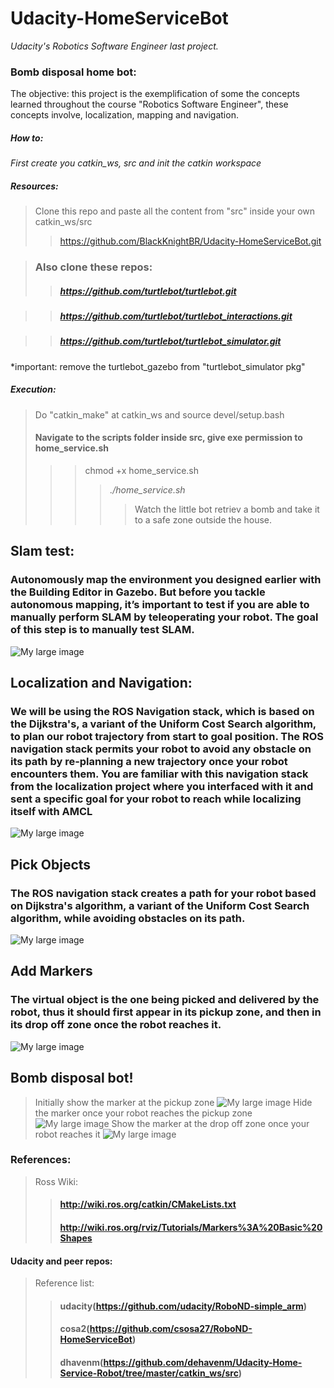 # Udacity-HomeServiceBot
*Udacity's Robotics Software Engineer last project.*

### Bomb disposal home bot:

The objective: this project is the exemplification of some the concepts learned throughout the course "Robotics Software Engineer", these concepts involve, localization, mapping and navigation.

##### How to:
  *First create you catkin_ws, src and init the catkin workspace*
  
  ##### Resources:
  > Clone this repo and paste all the content from "src" inside your own catkin_ws/src
  >> https://github.com/BlackKnightBR/Udacity-HomeServiceBot.git
  
  > ### Also clone these repos:
  >> ##### https://github.com/turtlebot/turtlebot.git

 >> ##### https://github.com/turtlebot/turtlebot_interactions.git 

 >> ##### https://github.com/turtlebot/turtlebot_simulator.git
 
 *important: remove the turtlebot_gazebo from "turtlebot_simulator pkg"
 
##### Execution:
 > Do "catkin_make" at catkin_ws and source devel/setup.bash
 > #### Navigate to the scripts folder inside src, give exe permission to home_service.sh
 >>> chmod +x home_service.sh
 >>>> *./home_service.sh*
 >>>>> Watch the little bot retriev a bomb and take it to a safe zone outside the house.

## Slam test:

### Autonomously map the environment you designed earlier with the Building Editor in Gazebo. But before you tackle autonomous mapping, it’s important to test if you are able to manually perform SLAM by teleoperating your robot. The goal of this step is to manually test SLAM.

![My large image](_images/testSlam.png)

## Localization and Navigation:

### We will be using the ROS Navigation stack, which is based on the Dijkstra's, a variant of the Uniform Cost Search algorithm, to plan our robot trajectory from start to goal position. The ROS navigation stack permits your robot to avoid any obstacle on its path by re-planning a new trajectory once your robot encounters them. You are familiar with this navigation stack from the localization project where you interfaced with it and sent a specific goal for your robot to reach while localizing itself with AMCL

![My large image](_images/Navigation.png)

## Pick Objects

###  The ROS navigation stack creates a path for your robot based on Dijkstra's algorithm, a variant of the Uniform Cost Search algorithm, while avoiding obstacles on its path.

![My large image](_images/pickObjects.png)

## Add Markers

### The virtual object is the one being picked and delivered by the robot, thus it should first appear in its pickup zone, and then in its drop off zone once the robot reaches it.

![My large image](_images/addMarkers.png)

## Bomb disposal bot!
> Initially show the marker at the pickup zone
![My large image](_images/homeService.png)
> Hide the marker once your robot reaches the pickup zone
![My large image](_images/homeServiceGoing.png)
> Show the marker at the drop off zone once your robot reaches it
![My large image](_images/homeServiceDone.png)


### References:
> Ross Wiki:
>> #### http://wiki.ros.org/catkin/CMakeLists.txt
>> #### http://wiki.ros.org/rviz/Tutorials/Markers%3A%20Basic%20Shapes
#### Udacity and peer repos: 
> Reference list:
>> #### udacity(https://github.com/udacity/RoboND-simple_arm) 
>> #### cosa2(https://github.com/csosa27/RoboND-HomeServiceBot)
>> #### dhavenm(https://github.com/dehavenm/Udacity-Home-Service-Robot/tree/master/catkin_ws/src)
